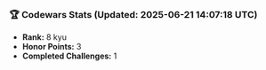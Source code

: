 ### 🏆 Codewars Stats (Updated: 2025-06-21 14:07:18 UTC)

- **Rank:** 8 kyu
- **Honor Points:** 3
- **Completed Challenges:** 1
